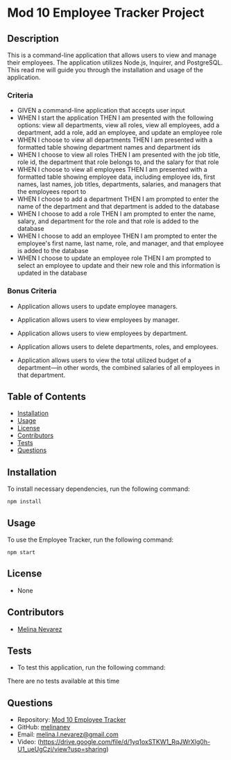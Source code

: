 # Mod 10 Employee Tracker Project


## Description

This is a command-line application that allows users to view and manage their employees.  The application utilizes Node.js, Inquirer, and PostgreSQL. This read me will guide you through the installation and usage of the application.  

### Criteria

- GIVEN a command-line application that accepts user input
- WHEN I start the application
THEN I am presented with the following options: view all departments, view all roles, view all employees, add a department, add a role, add an employee, and update an employee role
- WHEN I choose to view all departments
THEN I am presented with a formatted table showing department names and department ids
- WHEN I choose to view all roles
THEN I am presented with the job title, role id, the department that role belongs to, and the salary for that role
- WHEN I choose to view all employees
THEN I am presented with a formatted table showing employee data, including employee ids, first names, last names, job titles, departments, salaries, and managers that the employees report to
- WHEN I choose to add a department
THEN I am prompted to enter the name of the department and that department is added to the database
- WHEN I choose to add a role
THEN I am prompted to enter the name, salary, and department for the role and that role is added to the database
- WHEN I choose to add an employee
THEN I am prompted to enter the employee's first name, last name, role, and manager, and that employee is added to the database
- WHEN I choose to update an employee role
THEN I am prompted to select an employee to update and their new role and this information is updated in the database

### Bonus Criteria

- Application allows users to update employee managers.

- Application allows users to view employees by manager.

- Application allows users to view employees by department.

- Application allows users to delete departments, roles, and employees.

- Application allows users to view the total utilized budget of a department—in other words, the combined salaries of all employees in that department.

## Table of Contents

- [Installation](#installation)
- [Usage](#usage)
- [License](#license)
- [Contributors](#contributors)
- [Tests](#tests)
- [Questions](#questions)



## Installation

To install necessary dependencies, run the following command:

```
npm install
```

## Usage

To use the Employee Tracker, run the following command:

```
npm start
```

## License

- None

## Contributors

- [Melina Nevarez](https://github.com/melinanev) 

## Tests

- To test this application, run the following command:

There are no tests available at this time

## Questions

- Repository: [Mod 10 Employee Tracker](https://github.com/melinanev/Mod-10-Employee-Tracker.git) 
- GitHub: [melinanev](https://github.com/melinanev)
- Email: [melina.l.nevarez@gmail.com](mailto:melina.l.nevarez@gmail.com)
- Video: (https://drive.google.com/file/d/1yq1oxSTKW1_RqJWrXlg0h-U1_ueUgCzj/view?usp=sharing)



